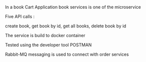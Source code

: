 In a book Cart Application book services is one of the microservice

Five API calls :

create book,
get book by id,
get all books,
delete book by id


The service is build to docker container

Tested using the developer tool POSTMAN

Rabbit-MQ messaging is used to connect with order services 
